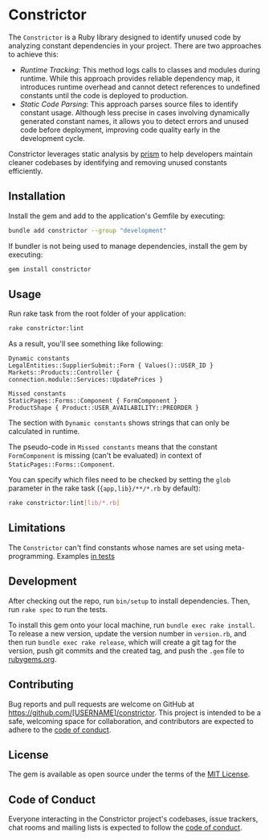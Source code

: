# Constrictor

The `Constrictor` is a Ruby library designed to identify unused code by analyzing constant dependencies in your project. There are two approaches to achieve this:

- *Runtime Tracking*: This method logs calls to classes and modules during runtime. While this approach provides reliable dependency map, it introduces runtime overhead and cannot detect references to undefined constants until the code is deployed to production.
- *Static Code Parsing*: This approach parses source files to identify constant usage. Although less precise in cases involving dynamically generated constant names, it allows you to detect errors and unused code before deployment, improving code quality early in the development cycle.

Constrictor leverages static analysis by [prism](https://github.com/ruby/prism) to help developers maintain cleaner codebases by identifying and removing unused constants efficiently.

## Installation

Install the gem and add to the application's Gemfile by executing:
```bash
bundle add constrictor --group "development"
```

If bundler is not being used to manage dependencies, install the gem by executing:
```bash
gem install constrictor
```

## Usage

Run rake task from the root folder of your application:
```bash
rake constrictor:lint
```

As a result, you'll see something like following:
```
Dynamic constants                                                            
LegalEntities::SupplierSubmit::Form { Values()::USER_ID }
Markets::Products::Controller { connection.module::Services::UpdatePrices }

Missed constants                                                             
StaticPages::Forms::Component { FormComponent }
ProductShape { Product::USER_AVAILABILITY::PREORDER }
```

The section with `Dynamic constants` shows strings that can only be calculated in runtime.

The pseudo-code in `Missed constants` means that the constant `FormComponent` is missing (can't be evaluated) in context of `StaticPages::Forms::Component`.

You can specify which files need to be checked by setting the `glob` parameter in the rake task (`{app,lib}/**/*.rb` by default):
```bash
rake constrictor:lint[lib/*.rb]
```

## Limitations

The `Constrictor` can't find constants whose names are set using meta-programming. Examples [in tests](spec/constrictor/dynamic_spec.rb)

## Development

After checking out the repo, run `bin/setup` to install dependencies. Then, run `rake spec` to run the tests.

To install this gem onto your local machine, run `bundle exec rake install`. To release a new version, update the version number in `version.rb`, and then run `bundle exec rake release`, which will create a git tag for the version, push git commits and the created tag, and push the `.gem` file to [rubygems.org](https://rubygems.org).

## Contributing

Bug reports and pull requests are welcome on GitHub at https://github.com/[USERNAME]/constrictor. This project is intended to be a safe, welcoming space for collaboration, and contributors are expected to adhere to the [code of conduct](https://github.com/[USERNAME]/constrictor/blob/master/CODE_OF_CONDUCT.md).

## License

The gem is available as open source under the terms of the [MIT License](https://opensource.org/licenses/MIT).

## Code of Conduct

Everyone interacting in the Constrictor project's codebases, issue trackers, chat rooms and mailing lists is expected to follow the [code of conduct](https://github.com/[USERNAME]/constrictor/blob/master/CODE_OF_CONDUCT.md).
